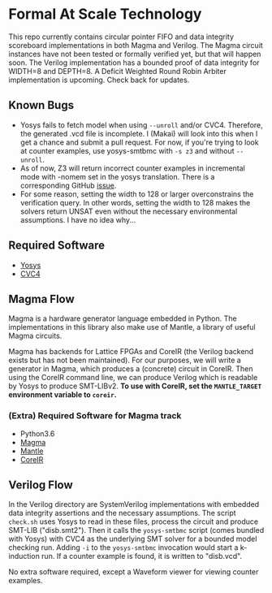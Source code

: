 # Formal At Scale Technology

This repo currently contains circular pointer FIFO and data integrity scoreboard implementations in both Magma and Verilog.
The Magma circuit instances have not been tested or formally verified yet, but that will happen soon. The Verilog implementation
has a bounded proof of data integrity for WIDTH=8 and DEPTH=8. A Deficit Weighted Round Robin Arbiter implementation is upcoming.
Check back for updates.

## Known Bugs
* Yosys fails to fetch model when using `--unroll` and/or CVC4. Therefore, the generated .vcd file is incomplete. I (Makai) will look into this when I get a chance and submit a pull request. For now, if you're trying to look at counter examples, use yosys-smtbmc with `-s z3` and without `--unroll`.
* As of now, Z3 will return incorrect counter examples in incremental mode with -nomem set in the yosys translation. There is a corresponding GitHub [issue](https://github.com/Z3Prover/z3/issues/1458).
* For some reason, setting the width to 128 or larger overconstrains the verification query. In other words, setting the width to 128 makes the solvers return UNSAT even without the necessary environmental assumptions. I have no idea why...

## Required Software
* [Yosys](https://github.com/YosysHQ/yosys)
* [CVC4](https://github.com/CVC4/CVC4)

## Magma Flow
Magma is a hardware generator language embedded in Python. The implementations in this library also make use of Mantle,
a library of useful Magma circuits.

Magma has backends for Lattice FPGAs and CoreIR (the Verilog backend exists but has not been maintained). For our purposes, we
will write a generator in Magma, which produces a (concrete) circuit in CoreIR. Then using the CoreIR command line, we can
produce Verilog which is readable by Yosys to produce SMT-LIBv2. **To use with CoreIR, set the `MANTLE_TARGET` environment
variable to `coreir`.**

### (Extra) Required Software for Magma track
* Python3.6
* [Magma](https://github.com/phanrahan/magma)
* [Mantle](https://github.com/phanrahan/mantle)
* [CoreIR](https://github.com/rdaly525/coreir)

## Verilog Flow
In the Verilog directory are SystemVerilog implementations with embedded data integrity assertions and the necessary
assumptions. The script `check.sh` uses Yosys to read in these files, process the circuit and produce SMT-LIB
("disb.smt2"). Then it calls the `yosys-smtbmc` script (comes bundled with Yosys) with CVC4 as the underlying SMT solver
for a bounded model checking run. Adding `-i` to the `yosys-smtbmc` invocation would start a k-induction run. If a
counter example is found, it is written to "disb.vcd".

No extra software required, except a Waveform viewer for viewing counter examples.
